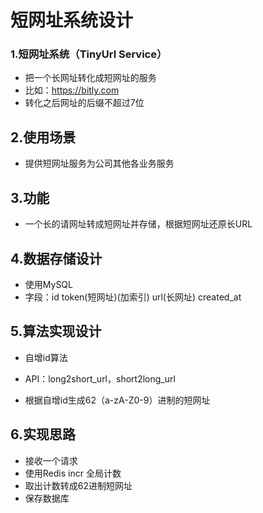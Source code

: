 # 短网址系统设计



### 1.短网址系统（TinyUrl Service）

- 把一个长网址转化成短网址的服务
- 比如：https://bitly.com
- 转化之后网址的后缀不超过7位

## 2.使用场景

- 提供短网址服务为公司其他各业务服务

## 3.功能

- 一个长的请网址转成短网址并存储，根据短网址还原长URL

## 4.数据存储设计

- 使用MySQL
- 字段：id    token(短网址)(加索引)   url(长网址)    created_at

## 5.算法实现设计

- 自增id算法

- API：long2short_url，short2long_url
- 根据自增id生成62（a-zA-Z0-9）进制的短网址

## 6.实现思路

- 接收一个请求
- 使用Redis incr 全局计数
- 取出计数转成62进制短网址
- 保存数据库